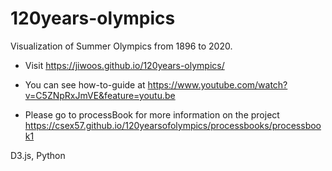 # 120years-olympics
Visualization of Summer Olympics from 1896 to 2020. 

- Visit  https://jiwoos.github.io/120years-olympics/
- You can see how-to-guide at https://www.youtube.com/watch?v=C5ZNpRxJmVE&feature=youtu.be

 - Please go to processBook for more information on the project
   https://csex57.github.io/120yearsofolympics/processbooks/processbook1

  D3.js, Python
